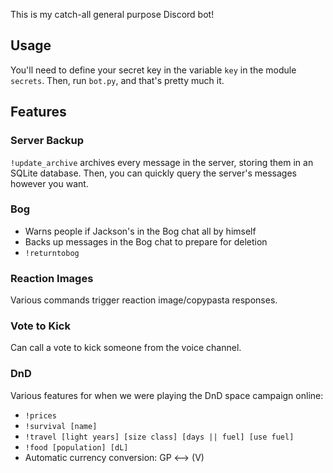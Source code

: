 This is my catch-all general purpose Discord bot!

## Usage

You'll need to define your secret key in the variable `key` in the module `secrets`. Then, run `bot.py`, and that's
pretty much it.

## Features

### Server Backup

`!update_archive` archives every message in the server, storing them in an SQLite database. Then, you can quickly query the server's messages however you want.

### Bog

- Warns people if Jackson's in the Bog chat all by himself
- Backs up messages in the Bog chat to prepare for deletion
- `!returntobog`

### Reaction Images

Various commands trigger reaction image/copypasta responses.

### Vote to Kick

Can call a vote to kick someone from the voice channel.

### DnD

Various features for when we were playing the DnD space campaign online:

- `!prices`
- `!survival [name]`
- `!travel [light years] [size class] [days || fuel] [use fuel]`
- `!food [population] [dL]`
- Automatic currency conversion: GP <--> (V)